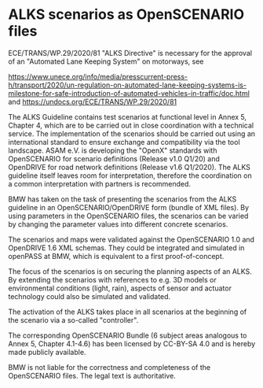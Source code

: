 # ALKS scenarios as OpenSCENARIO files

ECE/TRANS/WP.29/2020/81 "ALKS Directive" is necessary for the approval of an "Automated Lane Keeping System" on motorways, see

https://www.unece.org/info/media/presscurrent-press-h/transport/2020/un-regulation-on-automated-lane-keeping-systems-is-milestone-for-safe-introduction-of-automated-vehicles-in-traffic/doc.html and https://undocs.org/ECE/TRANS/WP.29/2020/81

The ALKS Guideline contains test scenarios at functional level in Annex 5, Chapter 4, which are to be carried out in close coordination with a technical service. The implementation of the scenarios should be carried out using an international standard to ensure exchange and compatibility via the tool landscape. ASAM e.V. is developing the "OpenX" standards with OpenSCENARIO for scenario definitions (Release v1.0 Q1/20) and OpenDRIVE for road network definitions (Release v1.6 Q1/2020). The ALKS guideline itself leaves room for interpretation, therefore the coordination on a common interpretation with partners is recommended.

BMW has taken on the task of presenting the scenarios from the ALKS guideline in an OpenSCENARIO/OpenDRIVE form (bundle of XML files). By using parameters in the OpenSCENARIO files, the scenarios can be varied by changing the parameter values into different concrete scenarios.
 
The scenarios and maps were validated against the OpenSCENARIO 1.0 and OpenDRIVE 1.6 XML schemas. They could be integrated and simulated in openPASS at BMW, which is equivalent to a first proof-of-concept. 

The focus of the scenarios is on securing the planning aspects of an ALKS. By extending the scenarios with references to e.g. 3D models or environmental conditions (light, rain), aspects of sensor and actuator technology could also be simulated and validated.

The activation of the ALKS takes place in all scenarios at the beginning of the scenario via a so-called "controller".
 
The corresponding OpenSCENARIO Bundle (6 subject areas analogous to Annex 5, Chapter 4.1-4.6) has been licensed by CC-BY-SA 4.0 and is hereby made publicly available. 

BMW is not liable for the correctness and completeness of the OpenSCENARIO files. The legal text is authoritative.
